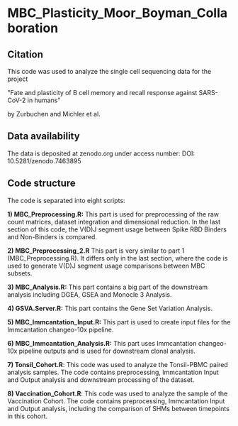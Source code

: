 # MBC_Plasticity_Moor_Boyman_Collaboration

## Citation
This code was used to analyze the single cell sequencing data for the project 

"Fate and plasticity of B cell memory and recall response against SARS-CoV-2 in humans" 

by Zurbuchen and Michler et al. 

## Data availability

The data is deposited at zenodo.org under access number: DOI: 10.5281/zenodo.7463895

## Code structure

The code is separated into eight scripts:

**1) MBC_Preprocessing.R:** This part is used for preprocessing of the raw count matrices, dataset integration and dimensional reduction. In the last section of this code, the V(D)J segment usage between Spike RBD Binders and Non-Binders is compared.

**2) MBC_Preprocessing_2.R** This part is very similar to part 1 (MBC_Preprocessing.R). It differs only in the last section, where the code is used to generate V(D)J segment usage comparisons between MBC subsets.

**3) MBC_Analysis.R:** This part contains a big part of the downstream analysis including DGEA, GSEA and Monocle 3 Analysis.

**4) GSVA.Server.R:** This part contains the Gene Set Variation Analysis.

**5) MBC_Immcantation_Input.R:** This part is used to create input files for the Immcantation changeo-10x pipeline.

**6) MBC_Immcantation_Analysis.R:** This part uses Immcantation changeo-10x pipeline outputs and is used for downstream clonal analysis.

**7) Tonsil_Cohort.R**: This code was used to analyze the Tonsil-PBMC paired analysis samples. The code contains preprocessing, Immcantation Input and Output analysis and downstream processing of the dataset.

**8) Vaccination_Cohort.R**: This code was used to analyze the sample of the Vaccination Cohort. The code contains preprocessing, Immcantation Input and Output analysis, including the comparison of SHMs between timepoints in this cohort.

